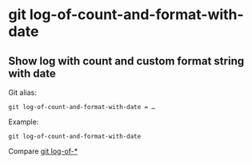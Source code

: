 # git log-of-count-and-format-with-date

## Show log with count and custom format string with date

Git alias:

```git
git log-of-count-and-format-with-date = …
```

Example:

```shell
git log-of-count-and-format-with-date
```

Compare [git log-of-*](../git-log-of)
